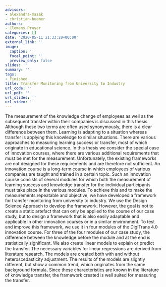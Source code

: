 ```yaml
---
advisors:
- alexandra-mazak
- christian-huemer
authors:
- Clemens Proyer
categories: []
date: '2020-05-11 21:33:20+00:00'
external_link: ''
image:
  caption: ''
  focal_point: ''
  preview_only: false
slides: ''
summary: ''
tags:
- Finished
title: Transfer Monitoring from University to Industry
url_code: ''
url_pdf: ''
url_slides: ''
url_video: ''
---
```


The measurement of the knowledge change of employees as well as the subsequent transfer within their companies is discussed in this thesis. Although these two terms are often used synonymously, there is a clear difference between them. Learning is adapting to a situation whereas transfer is applying this knowledge to similar situations. There are various approaches to measuring learning success or transfer, most of which originate in educational science. In this thesis we consider the special case of innovation courses, where there are various additional requirements that must be met for the measurement. Unfortunately, the existing frameworks are not designed for these requirements and are therefore not sufficient. An innovation course is a long-term course in which employees of various companies are taught and trained in a certain topic. Such an innovation course consists of several modules for which both the measurement of learning success and knowledge transfer for the individual participants must take place in the various modules. To achieve this and to make the measurements repeatable and objective, we have developed a framework for transfer monitoring from university to industry. We use the Design Science Approach to develop the framework. However, the goal is not to create a static artefact that can only be applied to the course of our case study, but to design a framework that is also easily adaptable and applicable in other innovation courses or in a similar environment. To test and improve this framework, we use it in four modules of the DigiTrans 4.0 innovation course. For three of the four modules of our case study, the difference between the knowledge before the module and at the end is statistically signiﬁcant. We also create linear models to explain or predict the transfer. The necessary variables for linear regressions are derived from literature research. The models are created both with and without heteroscedasticity adjustment. The results of the models are slightly different, but show a common trend, which originates from the same background formula. Since these characteristics are known in the literature of knowledge transfer, the framework created is well suited for measuring the transfer.